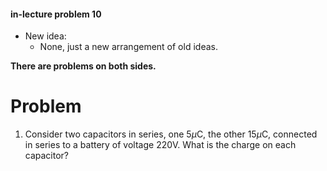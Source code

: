 #### in-lecture problem 10

+ New idea:
    + None, just a new arrangement of old ideas.

**There are problems on both sides.**

# Problem

1. Consider two capacitors in series, one 5$\mu$C, the other 15$\mu$C, connected in series to a battery of voltage 220V. What is the charge on each capacitor?
